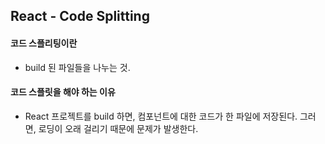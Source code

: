 ## React - Code Splitting

#### 코드 스플리팅이란

* build 된 파일들을 나누는 것.



#### 코드 스플릿을 해야 하는 이유

* React 프로젝트를 build 하면, 컴포넌트에 대한 코드가 한 파일에 저장된다. 그러면, 로딩이 오래 걸리기 때문에 문제가 발생한다.

